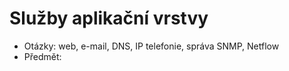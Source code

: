 # Služby aplikační vrstvy
- Otázky: web, e-mail, DNS, IP telefonie, správa SNMP, Netflow
- Předmět:
